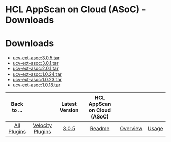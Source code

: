
HCL AppScan on Cloud (ASoC) - Downloads
=======================================

# Downloads

- [ucv-ext-asoc:3.0.5.tar]()
- [ucv-ext-asoc:3.0.1.tar]()
- [ucv-ext-asoc:2.0.1.tar]()
- [ucv-ext-asoc:1.0.24.tar]()
- [ucv-ext-asoc:1.0.23.tar]()
- [ucv-ext-asoc:1.0.18.tar]()

|Back to ...||Latest Version|HCL AppScan on Cloud (ASoC) |||
| :---: | :---: | :---: | :---: | :---: | :---: |
|[All Plugins](../../index.md)|[Velocity Plugins](../README.md)|[3.0.5]()|[Readme](README.md)|[Overview](overview.md)|[Usage](usage.md)|
